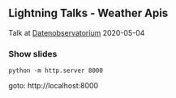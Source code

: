 ## Lightning Talks - Weather Apis

Talk at [Datenobservatorium](https://datenobservatorium.de) 2020-05-04


### Show slides

```
python -m http.server 8000
```

goto: http://localhost:8000
